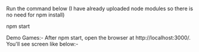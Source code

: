 Run the command below (I have already uploaded node modules so there is no need for npm install)

npm start

Demo Games:-
After npm start, open the browser at http://localhost:3000/. You'll see screen like below:-
